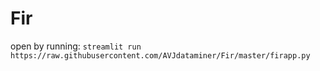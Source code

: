 # Fir
open by running:
`streamlit run https://raw.githubusercontent.com/AVJdataminer/Fir/master/firapp.py`
